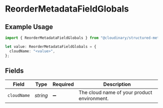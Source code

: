 # ReorderMetadataFieldGlobals

## Example Usage

```typescript
import { ReorderMetadataFieldGlobals } from "@cloudinary/structured-metadata/models/operations";

let value: ReorderMetadataFieldGlobals = {
  cloudName: "<value>",
};
```

## Fields

| Field                                       | Type                                        | Required                                    | Description                                 |
| ------------------------------------------- | ------------------------------------------- | ------------------------------------------- | ------------------------------------------- |
| `cloudName`                                 | *string*                                    | :heavy_minus_sign:                          | The cloud name of your product environment. |